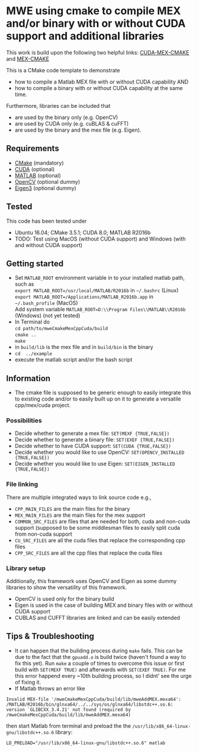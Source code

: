 # MWE using cmake to compile MEX and/or binary with or without CUDA support and additional libraries
This work is build upon the following two helpful links:
[CUDA-MEX-CMAKE](https://de.mathworks.com/matlabcentral/fileexchange/45505-cuda-mex-cmake) and [MEX-CMAKE](https://de.mathworks.com/matlabcentral/fileexchange/45522-mex-cmake)

This is a CMake code template to demonstrate
* how to compile a Matlab MEX file with or without CUDA capability AND
* how to compile a binary with or without CUDA capability at the same time.  

Furthermore, libraries can be included that 
* are used by the binary only (e.g. OpenCV)
* are used by CUDA only (e.g. cuBLAS & cuFFT)
* are used by the binary and the mex file (e.g. Eigen).

## Requirements
* [CMake](https://cmake.org/) (mandatory)
* [CUDA](https://developer.nvidia.com/cuda-downloads) (optional)
* [MATLAB](https://de.mathworks.com/) (optional)
* [OpenCV](https://opencv.org/) (optional dummy)
* [Eigen3](http://eigen.tuxfamily.org/index.php?title=Main_Page) (optional dummy)

## Tested
This code has been tested under 
* Ubuntu 16.04; CMake 3.5.1; CUDA 8.0; MATLAB R2016b
* TODO: Test using MacOS (without CUDA support) and Windows (with and without CUDA support)

## Getting started
* Set `MATLAB_ROOT` environment variable in to your installed matlab path, such as  
   `export MATLAB_ROOT=/usr/local/MATLAB/R2016b` in `~/.bashrc` (Linux)  
   `export MATLAB_ROOT=/Applications/MATLAB_R2016b.app` in `~/.bash_profile` (MacOS)  
   Add system variable `MATLAB_ROOT=D:\\Program Files\\MATLAB\\R2016b` (Windows) (not yet tested)
* In Terminal do  
   `cd path/to/mweCmakeMexCppCuda/build`  
   `cmake ..`  
   `make`
* in `build/lib` is the mex file and in `build/bin` is the binary
* `cd  ../example`
* execute the matlab script and/or the bash script

## Information
* The cmake file is supposed to be generic enough to easily integrate this to existing code and/or to easily built up on it to generate a versatile cpp/mex/cuda project.

### Possibilities
* Decide whether to generate a mex file: `SET(MEXF {TRUE,FALSE})`
* Decide whether to generate a binary file: `SET(EXEF {TRUE,FALSE})`
* Decide whether to have CUDA support: `SET(CUDA {TRUE,FALSE})`
* Decide whether you would like to use OpenCV: `SET(OPENCV_INSTALLED {TRUE,FALSE})`
* Decide whether you would like to use Eigen: `SET(EIGEN_INSTALLED {TRUE,FALSE})`

### File linking
There are multiple integrated ways to link source code e.g.,
* `CPP_MAIN_FILES` are the main files for the binary
* `MEX_MAIN_FILES` are the main files for the mex support
* `COMMON_SRC_FILES` are files that are needed for both, cuda and non-cuda support (supposed to be some middlesman files to easily split cuda from non-cuda support
* `CU_SRC_FILES` are all the cuda files that replace the corresponding cpp files
* `CPP_SRC_FILES` are all the cpp files that replace the cuda files

### Library setup
Additionally, this framework uses OpenCV and Eigen as some dummy libraries to show the versatility of this framework.
* OpenCV is used only for the binary build
* Eigen is used in the case of building MEX and binary files with or without CUDA support
* CUBLAS and CUFFT libraries are linked and can be easily extended

## Tips & Troubleshooting
* It can happen that the building process during `make` fails. This can be due to the fact that the `gpuadd.o` is build twice (haven't found a way to fix this yet). Run `make` a couple of times to overcome this issue or first build with `SET(MEXF TRUE)` and afterwards with `SET(EXEF TRUE)`. For me this error happend every ~10th building process, so I didnt' see the urge of fixing it.
* If Matlab throws an error like
```
Invalid MEX-file '/mweCmakeMexCppCuda/build/lib/mweAddMEX.mexa64':
/MATLAB/R2016b/bin/glnxa64/../../sys/os/glnxa64/libstdc++.so.6: version `GLIBCXX_3.4.21' not found (required by /mweCmakeMexCppCuda/build/lib/mweAddMEX.mexa64)
```
then start Matlab from terminal and preload the the `/usr/lib/x86_64-linux-gnu/libstdc++.so.6` library:
```
LD_PRELOAD="/usr/lib/x86_64-linux-gnu/libstdc++.so.6" matlab
```


